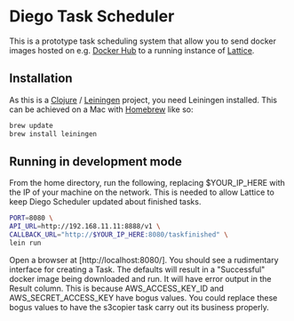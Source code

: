 # Diego Task Scheduler

This is a prototype task scheduling system that allow you to send docker images hosted on e.g. [Docker Hub](https://hub.docker.com/) to a running instance of [Lattice](http://lattice.cf/).

## Installation

As this is a [Clojure](http://clojure.org/) / [Leiningen](http://leiningen.org/) project, you need Leiningen installed. This can be achieved on a Mac with [Homebrew](http://brew.sh/) like so:

```sh
brew update
brew install leiningen
```

## Running in development mode

From the home directory, run the following, replacing $YOUR_IP_HERE with the IP of your machine on the network. This is needed to allow Lattice to keep Diego Scheduler updated about finished tasks.

```sh
PORT=8080 \
API_URL=http://192.168.11.11:8888/v1 \
CALLBACK_URL="http://$YOUR_IP_HERE:8080/taskfinished" \
lein run
```

Open a browser at [http://localhost:8080/]. You should see a rudimentary interface for creating a Task. The defaults will result in a "Successful" docker image being downloaded and run. It will have error output in the Result column. This is because AWS_ACCESS_KEY_ID and AWS_SECRET_ACCESS_KEY have bogus values. You could replace these bogus values to have the s3copier task carry out its business properly.
